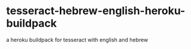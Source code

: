 # tesseract-hebrew-english-heroku-buildpack
a heroku buildpack for tesseract with english and hebrew 
